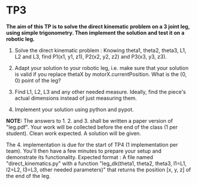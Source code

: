 # TP3

**The aim of this TP is to solve the direct kinematic problem on a 3
  joint leg, using simple trigonometry. Then implement the solution and test
  it on a robotic leg.**

1. Solve the direct kinematic problem : Knowing theta1, theta2, theta3,
L1, L2 and L3, find P1(x1, y1, z1), P2(x2, y2, z2) and P3(x3, y3, z3).

2. Adapt your solution to your robotic leg, i.e. make sure that your
solution is valid if you replace thetaX by
motorX.currentPosition. What is the (0, 0) point of the leg?

3. Find L1, L2, L3 and any other needed measure. Ideally, find the piece's actual dimensions instead of just
measuring them.

4. Implement your solution using python and pypot.

**NOTE:**
The answers to 1. 2. and 3. shall be written a paper
version of "leg.pdf". Your work will be collected before the end of
the class (1 per student). Clean work expected. A solution will be
given.

The 4. implementation is due for the start of TP4 (1 implementation
per team). You'll then have a few minutes to prepare your setup and
demonstrate its functionality. Expected format :
A file named "direct_kinematics.py" with a function "leg_dk(theta1,
theta2, theta3, l1=L1, l2=L2, l3=L3, other needed parameters)" that
returns the position [x, y, z] of the end of the leg.
